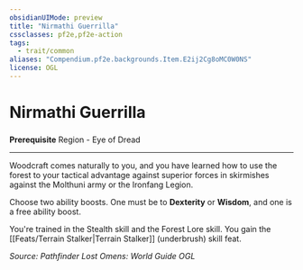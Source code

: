 ```yaml
---
obsidianUIMode: preview
title: "Nirmathi Guerrilla"
cssclasses: pf2e,pf2e-action
tags:
  - trait/common
aliases: "Compendium.pf2e.backgrounds.Item.E2ij2Cg8oMC0W0NS"
license: OGL
---
```

# Nirmathi Guerrilla

### 






**Prerequisite** Region - Eye of Dread

* * *

Woodcraft comes naturally to you, and you have learned how to use the forest to your tactical advantage against superior forces in skirmishes against the Molthuni army or the Ironfang Legion.

Choose two ability boosts. One must be to **Dexterity** or **Wisdom**, and one is a free ability boost.

You're trained in the Stealth skill and the Forest Lore skill. You gain the [[Feats/Terrain Stalker|Terrain Stalker]] (underbrush) skill feat.

*Source: Pathfinder Lost Omens: World Guide*
*OGL*